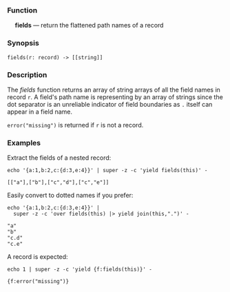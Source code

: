 ### Function

&emsp; **fields** &mdash; return the flattened path names of a record

### Synopsis

```
fields(r: record) -> [[string]]
```

### Description

The _fields_ function returns an array of string arrays of all the field names in record `r`.
A field's path name is representing by an array of strings since the dot
separator is an unreliable indicator of field boundaries as `.` itself
can appear in a field name.

`error("missing")` is returned if `r` is not a record.

### Examples

Extract the fields of a nested record:
```mdtest-command
echo '{a:1,b:2,c:{d:3,e:4}}' | super -z -c 'yield fields(this)' -
```

```mdtest-output
[["a"],["b"],["c","d"],["c","e"]]
```
Easily convert to dotted names if you prefer:
```mdtest-command
echo '{a:1,b:2,c:{d:3,e:4}}' |
  super -z -c 'over fields(this) |> yield join(this,".")' -
```

```mdtest-output
"a"
"b"
"c.d"
"c.e"
```
A record is expected:
```mdtest-command
echo 1 | super -z -c 'yield {f:fields(this)}' -
```

```mdtest-output
{f:error("missing")}
```

